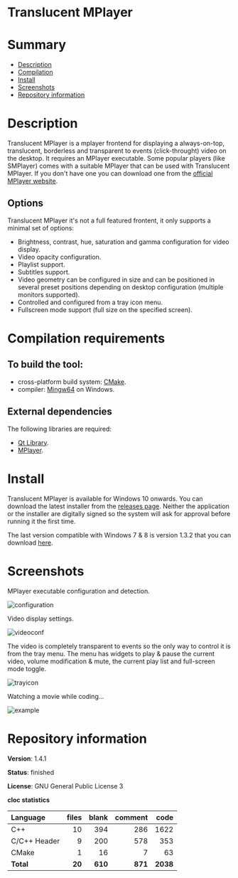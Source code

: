 Translucent MPlayer
===================

# Summary
- [Description](#description)
- [Compilation](#compilation-requirements)
- [Install](#install)
- [Screenshots](#screenshots)
- [Repository information](#repository-information)

# Description
Translucent MPlayer is a mplayer frontend for displaying a always-on-top, translucent, borderless and transparent to events (click-throught) video on the desktop. 
It requires an MPlayer executable. Some popular players (like SMPlayer) comes with a suitable MPlayer that can be used with Translucent MPlayer. If you don't have one
you can download one from the [official MPlayer website](http://www.mplayerhq.hu). 

## Options
Translucent MPlayer it's not a full featured frontent, it only supports a minimal set of options:
* Brightness, contrast, hue, saturation and gamma configuration for video display.
* Video opacity configuration. 
* Playlist support. 
* Subtitles support. 
* Video geometry can be configured in size and can be positioned in several preset positions depending on desktop configuration (multiple monitors supported).
* Controlled and configured from a tray icon menu. 
* Fullscreen mode support (full size on the specified screen).

# Compilation requirements
## To build the tool:
* cross-platform build system: [CMake](http://www.cmake.org/cmake/resources/software.html).
* compiler: [Mingw64](http://sourceforge.net/projects/mingw-w64/) on Windows.

## External dependencies
The following libraries are required:
* [Qt Library](http://www.qt.io/).
* [MPlayer](http://www.mplayerhq.hu/).

# Install

Translucent MPlayer is available for Windows 10 onwards. You can download the latest installer from the [releases page](https://github.com/FelixdelasPozas/TranslucentMPlayer/releases). Neither the application or the installer are digitally signed so the system will ask for approval before running it the first time.

The last version compatible with Windows 7 & 8 is version 1.3.2 that you can download [here](https://github.com/FelixdelasPozas/TranslucentMPlayer/releases/tag/1.3.2).

# Screenshots

MPlayer executable configuration and detection.

![configuration](https://github.com/user-attachments/assets/8f31b8cc-44df-44f6-b9e4-8fa73b2c8a8a)

Video display settings. 

![videoconf](https://github.com/user-attachments/assets/fccf296e-1957-454c-b0bf-09ae953828f4)

The video is completely transparent to events so the only way to control it is from the tray menu. The menu has widgets to play & pause the current video, volume modification & mute, the current play list and full-screen mode toggle. 

![trayicon](https://github.com/user-attachments/assets/b1b0927f-32c4-4aa7-b6e4-fc3c5a806f0a)

Watching a movie while coding...

![example](https://github.com/user-attachments/assets/552cf476-56a2-47c4-b8a9-c11c886d6da2)

# Repository information

**Version**: 1.4.1

**Status**: finished

**License**: GNU General Public License 3

**cloc statistics**

| Language                     |files          |blank        |comment           |code  |
|:-----------------------------|--------------:|------------:|-----------------:|-----:|
| C++                          |   10          | 394         |   286            | 1622 |
| C/C++ Header                 |   9           | 200         |   578            |  353 |
| CMake                        |   1           |  16         |     7            |   63 |
| **Total**                    | **20**        | **610**     | **871**          | **2038** |
